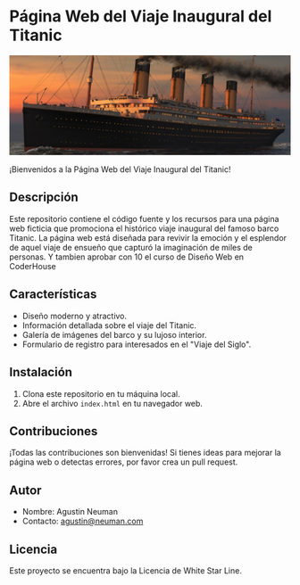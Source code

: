 # Página Web del Viaje Inaugural del Titanic

![Titanic](./assets/img/head-home.jpg)

¡Bienvenidos a la Página Web del Viaje Inaugural del Titanic!

## Descripción

Este repositorio contiene el código fuente y los recursos para una página web ficticia que promociona el histórico viaje inaugural del famoso barco Titanic. La página web está diseñada para revivir la emoción y el esplendor de aquel viaje de ensueño que capturó la imaginación de miles de personas. Y tambien aprobar con 10 el curso de Diseño Web en CoderHouse

## Características

- Diseño moderno y atractivo.
- Información detallada sobre el viaje del Titanic.
- Galería de imágenes del barco y su lujoso interior.
- Formulario de registro para interesados en el "Viaje del Siglo".

## Instalación

1. Clona este repositorio en tu máquina local.
2. Abre el archivo `index.html` en tu navegador web.

## Contribuciones

¡Todas las contribuciones son bienvenidas! Si tienes ideas para mejorar la página web o detectas errores, por favor crea un pull request.

## Autor

- Nombre: Agustin Neuman
- Contacto: agustin@neuman.com

## Licencia

Este proyecto se encuentra bajo la Licencia de White Star Line.
